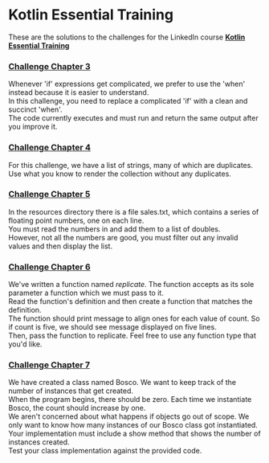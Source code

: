 # Kotlin Essential Training

These are the solutions to the challenges for the LinkedIn course [**Kotlin Essential Training**](https://www.linkedin.com/learning/kotlin-essential-training/)

### [Challenge Chapter 3](src/main/kotlin/challenges/chapter3)
Whenever 'if' expressions get complicated, we prefer to use the 'when' instead because it is easier to understand.\
In this challenge, you need to replace a complicated 'if' with a clean and succinct 'when'.\
The code currently executes and must run and return the same output after you improve it.

### [Challenge Chapter 4](src/main/kotlin/challenges/chapter4)
For this challenge, we have a list of strings, many of which are duplicates.\
Use what you know to render the collection without any duplicates.

### [Challenge Chapter 5](src/main/kotlin/challenges/chapter5)
In the resources directory there is a file sales.txt, which contains a series of floating point numbers, one on each line.\
You must read the numbers in and add them to a list of doubles.\
However, not all the numbers are good, you must filter out any invalid values and then display the list.

### [Challenge Chapter 6](src/main/kotlin/challenges/chapter6)
We've written a function named _replicate_. The function accepts as its sole parameter a function which we must pass to it.\
Read the function's definition and then create a function that matches the definition.\
The function should print message to align ones for each value of count. So if count is five, we should see message displayed on five lines.\
Then, pass the function to replicate. Feel free to use any function type that you'd like.

### [Challenge Chapter 7](src/main/kotlin/challenges/chapter7)
We have created a class named Bosco. We want to keep track of the number of instances that get created.\
When the program begins, there should be zero. Each time we instantiate Bosco, the count should increase by one.\
We aren't concerned about what happens if objects go out of scope. We only want to know how many instances of our Bosco class got instantiated.\
Your implementation must include a show method that shows the number of instances created.\
Test your class implementation against the provided code.